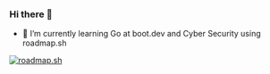 ### Hi there 👋

- 🌱 I’m currently learning Go at boot.dev and Cyber Security using roadmap.sh

[![roadmap.sh](https://roadmap.sh/card/tall/65dcd166aec67f2e2aa19af8?variant=dark&roadmaps=cyber-security)](https://roadmap.sh)

<!--
**FK78/FK78** is a ✨ _special_ ✨ repository because its `README.md` (this file) appears on your GitHub profile.

Here are some ideas to get you started:

- 🔭 I’m currently working on ...
- 🌱 I’m currently learning ...
- 👯 I’m looking to collaborate on ...
- 🤔 I’m looking for help with ...
- 💬 Ask me about ...
- 📫 How to reach me: ...
- 😄 Pronouns: ...
- ⚡ Fun fact: ...
-->

